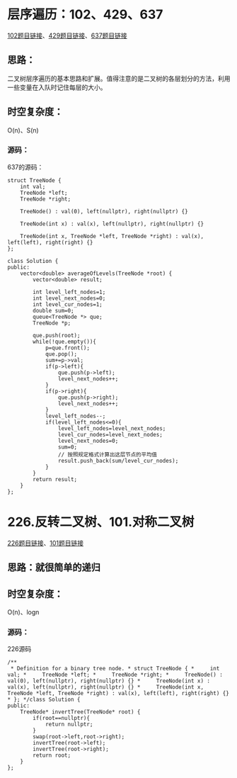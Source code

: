 # 层序遍历：102、429、637
[102题目链接](https://leetcode.cn/problems/binary-tree-level-order-traversal/)、[429题目链接](https://leetcode.cn/problems/n-ary-tree-level-order-traversal/submissions/497920460/)、[637题目链接](https://leetcode.cn/problems/average-of-levels-in-binary-tree/submissions/497917290/)
## 思路：
二叉树层序遍历的基本思路和扩展。值得注意的是二叉树的各层划分的方法，利用一些变量在入队时记住每层的大小。
## 时空复杂度：
O(n)、S(n)
### 源码：
637的源码：
``` 
struct TreeNode {  
    int val;  
    TreeNode *left;  
    TreeNode *right;  
  
    TreeNode() : val(0), left(nullptr), right(nullptr) {}  
  
    TreeNode(int x) : val(x), left(nullptr), right(nullptr) {}  
  
    TreeNode(int x, TreeNode *left, TreeNode *right) : val(x), left(left), right(right) {}  
};  
  
class Solution {  
public:  
    vector<double> averageOfLevels(TreeNode *root) {  
        vector<double> result;  
  
        int level_left_nodes=1;  
        int level_next_nodes=0;  
        int level_cur_nodes=1;  
        double sum=0;  
        queue<TreeNode *> que;  
        TreeNode *p;  
  
        que.push(root);  
        while(!que.empty()){  
            p=que.front();  
            que.pop();  
            sum+=p->val;  
            if(p->left){  
                que.push(p->left);  
                level_next_nodes++;  
            }  
            if(p->right){  
                que.push(p->right);  
                level_next_nodes++;  
            }  
            level_left_nodes--;  
            if(level_left_nodes<=0){  
                level_left_nodes=level_next_nodes;  
                level_cur_nodes=level_next_nodes;  
                level_next_nodes=0;  
                sum=0;  
                // 按照规定格式计算出这层节点的平均值  
                result.push_back(sum/level_cur_nodes);  
            }  
        }  
        return result;  
    }  
};
```

# 226.反转二叉树、101.对称二叉树
[226题目链接](https://leetcode.cn/problems/invert-binary-tree/description/)、[101题目链接](https://leetcode.cn/problems/symmetric-tree/)
## 思路：就很简单的递归
## 时空复杂度：
O(n)、logn
### 源码：
226源码
```
/**  
 * Definition for a binary tree node. * struct TreeNode { *     int val; *     TreeNode *left; *     TreeNode *right; *     TreeNode() : val(0), left(nullptr), right(nullptr) {} *     TreeNode(int x) : val(x), left(nullptr), right(nullptr) {} *     TreeNode(int x, TreeNode *left, TreeNode *right) : val(x), left(left), right(right) {} * }; */class Solution {  
public:  
    TreeNode* invertTree(TreeNode* root) {  
        if(root==nullptr){  
            return nullptr;  
        }  
        swap(root->left,root->right);  
        invertTree(root->left);  
        invertTree(root->right);  
        return root;  
    }  
};
```
